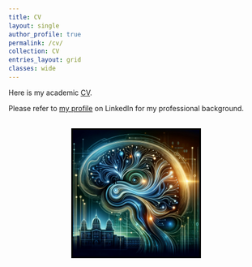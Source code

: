 ```yaml
---
title: CV
layout: single
author_profile: true
permalink: /cv/
collection: CV
entries_layout: grid
classes: wide
---
```



Here is my academic <a href="/assets/images/Vurgun_Ugurcan_CV.pdf">CV</a>.

Please refer to <a href="https://www.linkedin.com/in/ugurcanvurgun/">my profile</a> on LinkedIn for my professional background.

<br/>

<div style="text-align:center;">
    <img src="/assets/images/picture7.jpg" alt="my research" style="width:250px;height:250px; border:3px solid black">
</div>